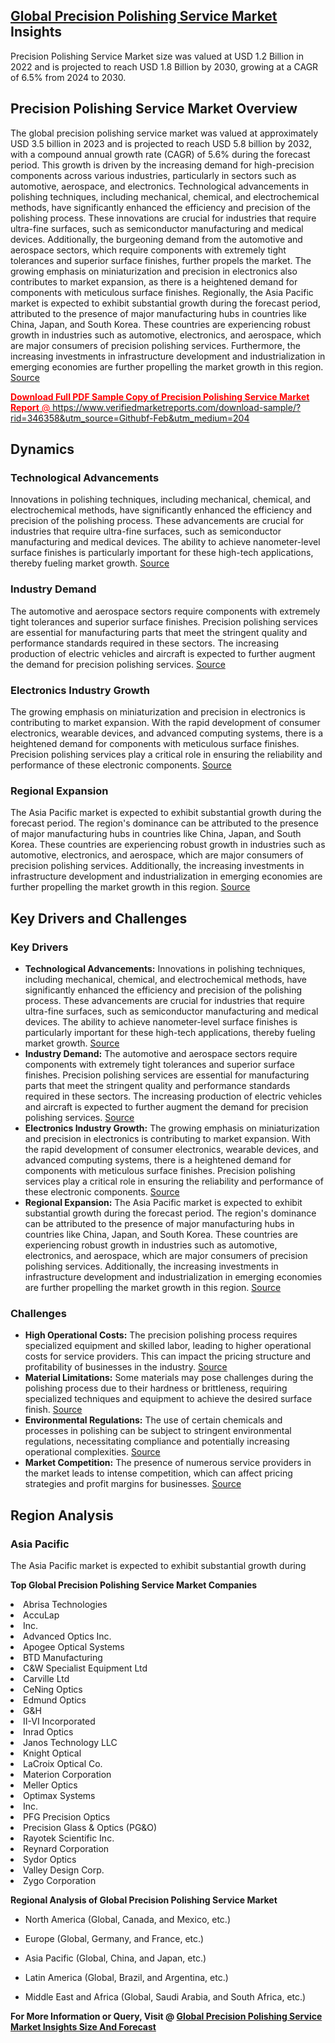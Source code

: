 <h2><a href="https://www.verifiedmarketreports.com/download-sample/?rid=346358&amp;utm_source=Githubf&amp;utm_medium=204" target="_blank">Global Precision Polishing Service Market</a> Insights</h2><p>Precision Polishing Service Market size was valued at USD 1.2 Billion in 2022 and is projected to reach USD 1.8 Billion by 2030, growing at a CAGR of 6.5% from 2024 to 2030.</p><p> <h2>Precision Polishing Service Market Overview</h2> <p>The global precision polishing service market was valued at approximately USD 3.5 billion in 2023 and is projected to reach USD 5.8 billion by 2032, with a compound annual growth rate (CAGR) of 5.6% during the forecast period. This growth is driven by the increasing demand for high-precision components across various industries, particularly in sectors such as automotive, aerospace, and electronics. Technological advancements in polishing techniques, including mechanical, chemical, and electrochemical methods, have significantly enhanced the efficiency and precision of the polishing process. These innovations are crucial for industries that require ultra-fine surfaces, such as semiconductor manufacturing and medical devices. Additionally, the burgeoning demand from the automotive and aerospace sectors, which require components with extremely tight tolerances and superior surface finishes, further propels the market. The growing emphasis on miniaturization and precision in electronics also contributes to market expansion, as there is a heightened demand for components with meticulous surface finishes. Regionally, the Asia Pacific market is expected to exhibit substantial growth during the forecast period, attributed to the presence of major manufacturing hubs in countries like China, Japan, and South Korea. These countries are experiencing robust growth in industries such as automotive, electronics, and aerospace, which are major consumers of precision polishing services. Furthermore, the increasing investments in infrastructure development and industrialization in emerging economies are further propelling the market growth in this region. <a href="https://dataintelo.com/report/precision-polishing-service-market">Source</a></p> <p><a href="https://dataintelo.com/report/precision-polishing-service-market"><p><span class=""><span style="color: #ff0000;"><strong>Download Full PDF Sample Copy of Precision Polishing Service Market Report</strong> @ </span><a href="https://www.verifiedmarketreports.com/download-sample/?rid=346358&amp;utm_source=Githubf-Feb&amp;utm_medium=204" target="_blank">https://www.verifiedmarketreports.com/download-sample/?rid=346358&amp;utm_source=Githubf-Feb&amp;utm_medium=204</a></span></p></a></p> <h2>Dynamics</h2> <h3>Technological Advancements</h3> <p>Innovations in polishing techniques, including mechanical, chemical, and electrochemical methods, have significantly enhanced the efficiency and precision of the polishing process. These advancements are crucial for industries that require ultra-fine surfaces, such as semiconductor manufacturing and medical devices. The ability to achieve nanometer-level surface finishes is particularly important for these high-tech applications, thereby fueling market growth. <a href="https://dataintelo.com/report/precision-polishing-service-market">Source</a></p> <h3>Industry Demand</h3> <p>The automotive and aerospace sectors require components with extremely tight tolerances and superior surface finishes. Precision polishing services are essential for manufacturing parts that meet the stringent quality and performance standards required in these sectors. The increasing production of electric vehicles and aircraft is expected to further augment the demand for precision polishing services. <a href="https://dataintelo.com/report/precision-polishing-service-market">Source</a></p> <h3>Electronics Industry Growth</h3> <p>The growing emphasis on miniaturization and precision in electronics is contributing to market expansion. With the rapid development of consumer electronics, wearable devices, and advanced computing systems, there is a heightened demand for components with meticulous surface finishes. Precision polishing services play a critical role in ensuring the reliability and performance of these electronic components. <a href="https://dataintelo.com/report/precision-polishing-service-market">Source</a></p> <h3>Regional Expansion</h3> <p>The Asia Pacific market is expected to exhibit substantial growth during the forecast period. The region's dominance can be attributed to the presence of major manufacturing hubs in countries like China, Japan, and South Korea. These countries are experiencing robust growth in industries such as automotive, electronics, and aerospace, which are major consumers of precision polishing services. Additionally, the increasing investments in infrastructure development and industrialization in emerging economies are further propelling the market growth in this region. <a href="https://dataintelo.com/report/precision-polishing-service-market">Source</a></p> <h2>Key Drivers and Challenges</h2> <h3>Key Drivers</h3> <ul> <li><strong>Technological Advancements:</strong> Innovations in polishing techniques, including mechanical, chemical, and electrochemical methods, have significantly enhanced the efficiency and precision of the polishing process. These advancements are crucial for industries that require ultra-fine surfaces, such as semiconductor manufacturing and medical devices. The ability to achieve nanometer-level surface finishes is particularly important for these high-tech applications, thereby fueling market growth. <a href="https://dataintelo.com/report/precision-polishing-service-market">Source</a></li> <li><strong>Industry Demand:</strong> The automotive and aerospace sectors require components with extremely tight tolerances and superior surface finishes. Precision polishing services are essential for manufacturing parts that meet the stringent quality and performance standards required in these sectors. The increasing production of electric vehicles and aircraft is expected to further augment the demand for precision polishing services. <a href="https://dataintelo.com/report/precision-polishing-service-market">Source</a></li> <li><strong>Electronics Industry Growth:</strong> The growing emphasis on miniaturization and precision in electronics is contributing to market expansion. With the rapid development of consumer electronics, wearable devices, and advanced computing systems, there is a heightened demand for components with meticulous surface finishes. Precision polishing services play a critical role in ensuring the reliability and performance of these electronic components. <a href="https://dataintelo.com/report/precision-polishing-service-market">Source</a></li> <li><strong>Regional Expansion:</strong> The Asia Pacific market is expected to exhibit substantial growth during the forecast period. The region's dominance can be attributed to the presence of major manufacturing hubs in countries like China, Japan, and South Korea. These countries are experiencing robust growth in industries such as automotive, electronics, and aerospace, which are major consumers of precision polishing services. Additionally, the increasing investments in infrastructure development and industrialization in emerging economies are further propelling the market growth in this region. <a href="https://dataintelo.com/report/precision-polishing-service-market">Source</a></li> </ul> <h3>Challenges</h3> <ul> <li><strong>High Operational Costs:</strong> The precision polishing process requires specialized equipment and skilled labor, leading to higher operational costs for service providers. This can impact the pricing structure and profitability of businesses in the industry. <a href="https://dataintelo.com/report/precision-polishing-service-market">Source</a></li> <li><strong>Material Limitations:</strong> Some materials may pose challenges during the polishing process due to their hardness or brittleness, requiring specialized techniques and equipment to achieve the desired surface finish. <a href="https://dataintelo.com/report/precision-polishing-service-market">Source</a></li> <li><strong>Environmental Regulations:</strong> The use of certain chemicals and processes in polishing can be subject to stringent environmental regulations, necessitating compliance and potentially increasing operational complexities. <a href="https://dataintelo.com/report/precision-polishing-service-market">Source</a></li> <li><strong>Market Competition:</strong> The presence of numerous service providers in the market leads to intense competition, which can affect pricing strategies and profit margins for businesses. <a href="https://dataintelo.com/report/precision-polishing-service-market">Source</a></li> </ul> <h2>Region Analysis</h2> <h3>Asia Pacific</h3> <p>The Asia Pacific market is expected to exhibit substantial growth during</p><p><strong>Top Global Precision Polishing Service Market Companies</strong></p><div data-test-id=""><p><li>Abrisa Technologies</li><li> AccuLap</li><li> Inc.</li><li> Advanced Optics Inc.</li><li> Apogee Optical Systems</li><li> BTD Manufacturing</li><li> C&W Specialist Equipment Ltd</li><li> Carville Ltd</li><li> CeNing Optics</li><li> Edmund Optics</li><li> G&H</li><li> II-VI Incorporated</li><li> Inrad Optics</li><li> Janos Technology LLC</li><li> Knight Optical</li><li> LaCroix Optical Co.</li><li> Materion Corporation</li><li> Meller Optics</li><li> Optimax Systems</li><li> Inc.</li><li> PFG Precision Optics</li><li> Precision Glass & Optics (PG&O)</li><li> Rayotek Scientific Inc.</li><li> Reynard Corporation</li><li> Sydor Optics</li><li> Valley Design Corp.</li><li> Zygo Corporation</li></p><div><strong>Regional Analysis of&nbsp;Global Precision Polishing Service Market</strong></div><ul><li dir="ltr"><p dir="ltr">North America&nbsp;(Global, Canada, and Mexico, etc.)</p></li><li dir="ltr"><p dir="ltr">Europe (Global, Germany, and France, etc.)</p></li><li dir="ltr"><p dir="ltr">Asia Pacific&nbsp;(Global, China, and Japan, etc.)</p></li><li dir="ltr"><p dir="ltr">Latin America&nbsp;(Global, Brazil, and Argentina, etc.)</p></li><li dir="ltr">Middle East and Africa&nbsp;(Global, Saudi Arabia, and South Africa, etc.)</li></ul><p><strong>For More Information or Query, Visit @&nbsp;</strong><strong><a href="https://www.verifiedmarketreports.com/product/precision-polishing-service-market/?utm_source=Githubf&amp;utm_medium=204" target="_blank">Global Precision Polishing Service Market Insights Size And Forecast</a></strong></p></div>
